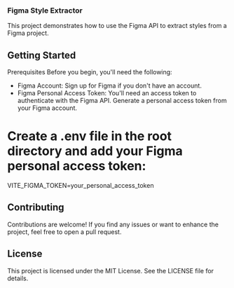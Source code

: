 ### Figma Style Extractor
This project demonstrates how to use the Figma API to extract styles from a Figma project.

## Getting Started
Prerequisites
Before you begin, you'll need the following:

- Figma Account: Sign up for Figma if you don't have an account.
- Figma Personal Access Token: You'll need an access token to authenticate with the Figma API. Generate a personal access token from your Figma account.

# Create a .env file in the root directory and add your Figma personal access token:
VITE_FIGMA_TOKEN=your_personal_access_token

## Contributing
Contributions are welcome! If you find any issues or want to enhance the project, feel free to open a pull request.

## License
This project is licensed under the MIT License. See the LICENSE file for details.
